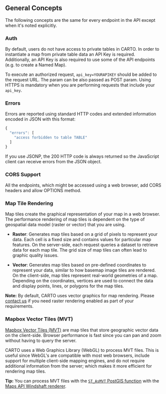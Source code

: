 ## General Concepts

The following concepts are the same for every endpoint in the API except when it's noted explicitly.

### Auth

By default, users do not have access to private tables in CARTO. In order to instantiate a map from private table data an API Key is required. Additionally, an API Key is also required to use some of the API endpoints (e.g. to create a Named Map).

To execute an authorized request, `api_key=YOURAPIKEY` should be added to the request URL. The param can be also passed as POST param. Using HTTPS is mandatory when you are performing requests that include your `api_key`.

### Errors

Errors are reported using standard HTTP codes and extended information encoded in JSON with this format:

```javascript
{
  "errors": [
    "access forbidden to table TABLE"
  ]
}
```

If you use JSONP, the 200 HTTP code is always returned so the JavaScript client can receive errors from the JSON object.

### CORS Support

All the endpoints, which might be accessed using a web browser, add CORS headers and allow OPTIONS method.


### Map Tile Rendering

 Map tiles create the graphical representation of your map in a web browser. The performance rendering of map tiles is dependent on the type of geospatial data model (raster or vector) that you are using.

 - **Raster**: Generates map tiles based on a grid of pixels to represent your data. Each cell is a fixed size and contains values for particular map features. On the server-side, each request queries a dataset to retrieve data for each map tile. The grid size of map tiles can often lead to graphic quality issues.

 - **Vector**: Generates map tiles based on pre-defined coordinates to represent your data, similar to how basemap image tiles are rendered. On the client-side, map tiles represent real-world geometries of a map. Depending on the coordinates, vertices are used to connect the data and display points, lines, or polygons for the map tiles.

 **Note:** By default, CARTO uses vector graphics for map rendering. Please [contact us](mailto:support@carto.com) if you need raster rendering enabled as part of your requirements.

### Mapbox Vector Tiles (MVT)

 [Mapbox Vector Tiles (MVT)](https://www.mapbox.com/vector-tiles/specification/) are map tiles that store geographic vector data on the client-side. Browser performance is fast since you can pan and zoom without having to query the server.

 CARTO uses a Web Graphics Library (WebGL) to process MVT files. This is useful since WebGL's are compatible with most web browsers, include support for multiple client-side mapping engines, and do not require additional information from the server; which makes it more efficient for rendering map tiles.

 **Tip:** You can process MVT files with the [`ST_AsMVT` PostGIS function](https://postgis.net/docs/manual-dev/ST_AsMVT.html) with the [Maps API Windshaft renderer](https://github.com/CartoDB/Windshaft/blob/1000x/lib/windshaft/renderers/pg_mvt/renderer.js).
